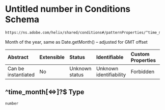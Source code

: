 # Untitled number in Conditions Schema

```txt
https://ns.adobe.com/helix/shared/conditions#/patternProperties/^time_month[<=>]?$
```

Month of the year, same as Date.getMonth() – adjusted for GMT offset

| Abstract            | Extensible | Status         | Identifiable            | Custom Properties | Additional Properties | Access Restrictions | Defined In                                                               |
| :------------------ | :--------- | :------------- | :---------------------- | :---------------- | :-------------------- | :------------------ | :----------------------------------------------------------------------- |
| Can be instantiated | No         | Unknown status | Unknown identifiability | Forbidden         | Allowed               | none                | [conditions.schema.json*](conditions.schema.json "open original schema") |

## ^time_month\[<=>]?$ Type

`number`
